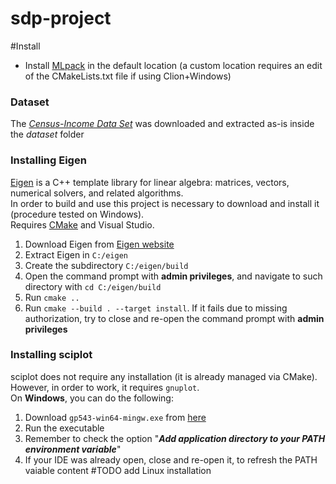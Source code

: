 # sdp-project

#Install

- Install [MLpack](https://www.mlpack.org/getstarted.html) in the default location (a custom location requires an edit of the CMakeLists.txt file if using Clion+Windows)


### Dataset

The [_Census-Income Data Set_](https://archive.ics.uci.edu/ml/machine-learning-databases/census-income-mld/census.tar.gz) was downloaded and extracted as-is inside the _dataset_ folder

### Installing Eigen

[Eigen](https://eigen.tuxfamily.org/index.php?title=Main_Page) is a C++ template library for linear algebra: matrices, vectors, numerical solvers, and related algorithms.  
In order to build and use this project is necessary to download and install it (procedure tested on Windows).  
Requires [CMake](https://cmake.org/download/) and Visual Studio.
1. Download Eigen from [Eigen website](https://eigen.tuxfamily.org/index.php?title=Main_Page)
2. Extract Eigen in `C:/eigen`
3. Create the subdirectory `C:/eigen/build`
4. Open the command prompt with **admin privileges**, and navigate to such directory with `cd C:/eigen/build`
5. Run `cmake ..`
6. Run `cmake --build . --target install`. If it fails due to missing authorization, try to close and re-open the command prompt with **admin privileges**

### Installing sciplot
sciplot does not require any installation (it is already managed via CMake).  
However, in order to work, it requires `gnuplot`.  
On **Windows**, you can do the following:
1. Download `gp543-win64-mingw.exe` from [here](https://sourceforge.net/projects/gnuplot/files/gnuplot/5.4.3/)
2. Run the executable
3. Remember to check the option "_**Add application directory to your PATH environment variable**_"
4. If your IDE was already open, close and re-open it, to refresh the PATH vaiable content
#TODO add Linux installation